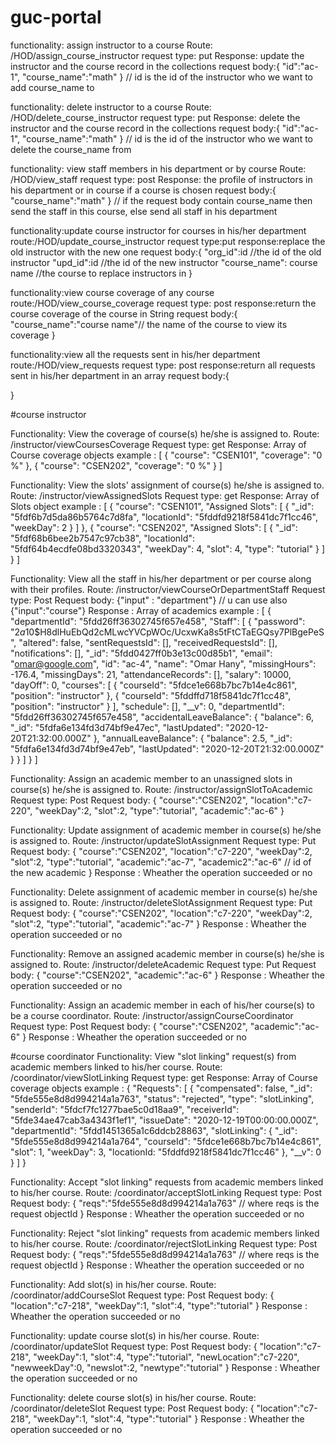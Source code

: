 # guc-portal
functionality: assign instructor to a course 
Route: /HOD/assign_course_instructor
request type: put
Response: update the instructor and the course record in the collections 
request body:{ 
"id":"ac-1",
	"course_name":"math"
}
// id is the id of the instructor who we want to add course_name to

functionality: delete instructor to a course 
Route: /HOD/delete_course_instructor
request type: put
Response: delete the instructor and the course record in the collections 
request body:{ 
"id":"ac-1",
	"course_name":"math"
}
// id is the id of the instructor who we want to delete the course_name from

functionality: view staff members in his department or by course
Route: /HOD/view_staff
request type: post
Response: the profile of instructors in his department or in course if a course is chosen
request body:{ 
	"course_name":"math"
}
// if the request body contain course_name then send the staff in this course, else send all staff in his department

functionality:update course instructor for courses in his/her department
route:/HOD/update_course_instructor
request type:put
response:replace the old instructor with the new one 
request body:{
    "org_id":id //the id of the old instructor
    "upd_id":id //the id of the new instructor
    "course_name": course name //the course to replace instructors in
}

functionality:view course coverage of any course
route:/HOD/view_course_coverage
request type: post
response:return the course coverage of the course in String
request body:{
    "course_name":"course name"// the name of the course to view its coverage
}

functionality:view all the requests sent in his/her department
route:/HOD/view_requests
request type: post 
response:return all requests sent in his/her department in an array
request body:{
    
}








#course instructor

Functionality: View the coverage of course(s) he/she is assigned to.
Route: /instructor/viewCoursesCoverage
Request type: get
Response: Array of Course coverage objects example :
[
    {
        "course": "CSEN101",
        "coverage": "0 %"
    },
    {
        "course": "CSEN202",
        "coverage": "0 %"
    }
]





Functionality: View the slots' assignment of course(s) he/she is assigned to.
Route: /instructor/viewAssignedSlots
Request type: get
Response: Array of Slots object example :
[
    {
        "course": "CSEN101",
        "Assigned Slots": [
            {
                "_id": "5fdf6b7d5da86b5764c7d8fa",
                "locationId": "5fddfd9218f5841dc7f1cc46",
                "weekDay": 2
            }
        ]
    },
    {
        "course": "CSEN202",
        "Assigned Slots": [
            {
                "_id": "5fdf68b6bee2b7547c97cb38",
                "locationId": "5fdf64b4ecdfe08bd3320343",
                "weekDay": 4,
                "slot": 4,
                "type": "tutorial"
            }
        ]
    }
]




Functionality: View all the staff in his/her department or per course along with their profiles.
Route: /instructor/viewCourseOrDepartmentStaff
Request type: Post
Request body: {"input" : "department"}  // u can use also {"input":"course"} 
Response : Array of academics example :
[
    {
        "departmentId": "5fdd26ff36302745f657e458",
        "Staff": [
            {
                "password": "$2a$10$H8dlHuEbQd2cMLwcYVCpWOc/UcxwKa8s5tFtCTaEGQsy7PlBgePeS",
                "altered": false,
                "sentRequestsId": [],
                "receivedRequestsId": [],
                "notifications": [],
                "_id": "5fdd0427ff0b3e13c00d85b1",
                "email": "omar@google.com",
                "id": "ac-4",
                "name": "Omar Hany",
                "missingHours": -176.4,
                "missingDays": 21,
                "attendanceRecords": [],
                "salary": 10000,
                "dayOff": 0,
                "courses": [
                    {
                        "courseId": "5fdce1e668b7bc7b14e4c861",
                        "position": "instructor"
                    },
                    {
                        "courseId": "5fddffd718f5841dc7f1cc48",
                        "position": "instructor"
                    }
                ],
                "schedule": [],
                "__v": 0,
                "departmentId": "5fdd26ff36302745f657e458",
                "accidentalLeaveBalance": {
                    "balance": 6,
                    "_id": "5fdfa6e134fd3d74bf9e47ec",
                    "lastUpdated": "2020-12-20T21:32:00.000Z"
                },
                "annualLeaveBalance": {
                    "balance": 2.5,
                    "_id": "5fdfa6e134fd3d74bf9e47eb",
                    "lastUpdated": "2020-12-20T21:32:00.000Z"
                }
            }
        ]
    }
]



Functionality: Assign an academic member to an unassigned slots in course(s) he/she is assigned to.
Route: /instructor/assignSlotToAcademic
Request type: Post
Request body: {
  "course":"CSEN202",
  "location":"c7-220",
  "weekDay":2,
  "slot":2,
  "type":"tutorial",
  "academic":"ac-6"
}


Functionality: Update assignment of academic member in course(s) he/she is assigned to.
Route: /instructor/updateSlotAssignment
Request type: Put
Request body: 
{
  "course":"CSEN202",
  "location":"c7-220",
  "weekDay":2,
  "slot":2,
  "type":"tutorial",
  "academic":"ac-7",
  "academic2":"ac-6" // id of the new academic
}
Response : Wheather the operation succeeded or no


Functionality: Delete assignment of academic member in course(s) he/she is assigned to.
Route: /instructor/deleteSlotAssignment
Request type: Put
Request body: 
{
  "course":"CSEN202",
  "location":"c7-220",
  "weekDay":2,
  "slot":2,
  "type":"tutorial",
  "academic":"ac-7"
}
Response : Wheather the operation succeeded or no



Functionality: Remove an assigned academic member in course(s) he/she is assigned to.
Route: /instructor/deleteAcademic
Request type: Put
Request body: 
{
  "course":"CSEN202",
  "academic":"ac-6"
}
Response : Wheather the operation succeeded or no


Functionality: Assign an academic member in each of his/her course(s) to be a course coordinator.
Route: /instructor/assignCourseCoordinator
Request type: Post
Request body: 
{
  "course":"CSEN202",
  "academic":"ac-6"
}
Response : Wheather the operation succeeded or no

#course coordinator
Functionality: View "slot linking" request(s) from academic members linked to his/her course.
Route: /coordinator/viewSlotLinking
Request type: get
Response: Array of Course coverage objects example :
{
    "Requests": [
        {
            "compensated": false,
            "_id": "5fde555e8d8d994214a1a763",
            "status": "rejected",
            "type": "slotLinking",
            "senderId": "5fdcf7fc1277bae5c0d18aa9",
            "receiverId": "5fde34ae47cab3a4343f1ef1",
            "issueDate": "2020-12-19T00:00:00.000Z",
            "departmentId": "5fdd1451365a1c6ddcb28863",
            "slotLinking": {
                "_id": "5fde555e8d8d994214a1a764",
                "courseId": "5fdce1e668b7bc7b14e4c861",
                "slot": 1,
                "weekDay": 3,
                "locationId: "5fddfd9218f5841dc7f1cc46"
            },
            "__v": 0
        }
    ]
}

Functionality: Accept "slot linking" requests from academic members linked to his/her course.
Route: /coordinator/acceptSlotLinking
Request type: Post
Request body: 
{
    	"reqs":"5fde555e8d8d994214a1a763"   // where reqs is the request objectId
}
Response : Wheather the operation succeeded or no

Functionality: Reject "slot linking" requests from academic members linked to his/her course.
Route: /coordinator/rejectSlotLinking
Request type: Post
Request body: 
{
    	"reqs":"5fde555e8d8d994214a1a763"   // where reqs is the request objectId
}
Response : Wheather the operation succeeded or no

Functionality: Add slot(s) in his/her course.
Route: /coordinator/addCourseSlot
Request type: Post
Request body: 
{
  "location":"c7-218",
  "weekDay":1,
  "slot":4,
  "type":"tutorial"
}
Response : Wheather the operation succeeded or no

Functionality: update course slot(s) in his/her course.
Route: /coordinator/updateSlot
Request type: Post
Request body: 
{
  "location":"c7-218",
  "weekDay":1,
  "slot":4,
  "type":"tutorial",
  "newLocation":"c7-220",
  "newweekDay":0,
  "newslot":2,
  "newtype":"tutorial"
}
Response : Wheather the operation succeeded or no

Functionality: delete course slot(s) in his/her course.
Route: /coordinator/deleteSlot
Request type: Post
Request body: 
{
  "location":"c7-218",
  "weekDay":1,
  "slot":4,
  "type":"tutorial"
}
Response : Wheather the operation succeeded or no


